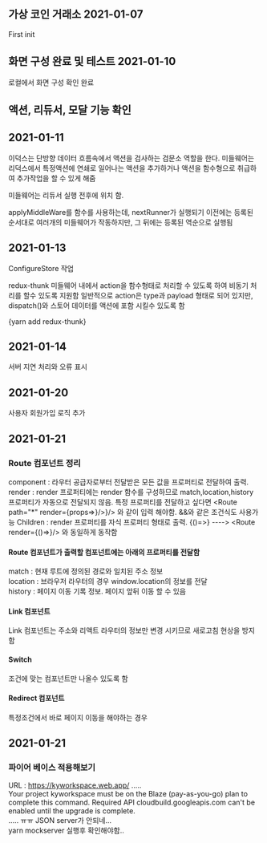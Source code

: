 ## 가상 코인 거래소 2021-01-07

First init

## 화면 구성 완료 및 테스트 2021-01-10

로컬에서 화면 구성 확인 완료

## 액션, 리듀서, 모달 기능 확인

## 2021-01-11

이덕스는 단방향 데이터 흐름속에서 액션을 검사하는 검문소 역할을 한다.
미들웨어는 리덕스에서 특정액션에 연쇄로 일어나는 액션을 추가하거나 액션을 함수형으로 취급하여
추가작업을 할 수 있게 해줌

미들웨어는 리듀서 실행 전후에 위치 함.

applyMiddleWare를 함수를 사용하는데,
nextRunner가 실행되기 이전에는 등록된 순서대로 여러개의 미들웨어가 작동하지만,
그 뒤에는 등록된 역순으로 실행됨

## 2021-01-13

ConfigureStore 작업

redux-thunk
미들웨어 내에서 action을 함수형태로 처리할 수 있도록 하여 비동기 처리를 할수 있도록 지원함
일반적으로 action은 type과 payload 형태로 되어 있지만, dispatch()와 스토어 데이터를 액션에 포함 시킬수 있도록 함

{yarn add redux-thunk}
## 2021-01-14
서버 지연 처리와 오류 표시
## 2021-01-20

사용자 회원가입 로직 추가

## 2021-01-21
### Route 컴포넌트 정리  
component : 라우터 공급자로부터 전달받은 모든 값을 프로퍼티로 전달하여 출력.  
render : render 프로퍼티에는 render 함수를 구성하므로 match,location,history 프로퍼티가 자동으로 전달되지 않음. 특정 프로퍼티를 전달하고 싶다면
<Route path="*" render={props=><MyComponent url={props.match.url}/>}/>}/> 와 같이 입력 해야함. &&와 같은 조건식도 사용가능
Children : render 프로퍼티를 자식 프로퍼티 형태로 출력. 
<Route>{()=><MyComponent/>}</Route> ----> <Route render={()=><MyComponent/>}/> 와 동일하게 동작함
  
#### Route 컴포넌트가 출력할 컴포넌트에는 아래의 프로퍼티를 전달함
match : 현재 루트에 정의된 경로와 일치된 주소 정보  
location : 브라우저 라우터의 경우 window.location의 정보를 전달  
history : 페이지 이동 기록 정보. 페이지 앞뒤 이동 할 수 있음

#### Link 컴포넌트
Link 컴포넌트는 주소와 리액트 라우터의 정보만 변경 시키므로 새로고침 현상을 방지함
#### Switch  
조건에 맞는 컴포넌트만 나올수 있도록 함

#### Redirect 컴포넌트
특정조건에서 바로 페이지 이동을 해야하는 경우

## 2021-01-21
### 파이어 베이스 적용해보기
URL : https://kyworkspace.web.app/
.....  
Your project kyworkspace must be on the Blaze (pay-as-you-go) plan to complete this command. Required API cloudbuild.googleapis.com can't be enabled until the upgrade is complete.  
..... ㅠㅠ JSON server가 안되네...  
yarn mockserver 실행후 확인해야함..


